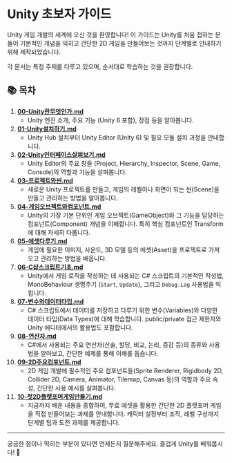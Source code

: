 # Unity 초보자 가이드

Unity 게임 개발의 세계에 오신 것을 환영합니다! 이 가이드는 Unity를 처음 접하는 분들이 기본적인 개념을 익히고 간단한 2D 게임을 만들어보는 것까지 단계별로 안내하기 위해 제작되었습니다.

각 문서는 특정 주제를 다루고 있으며, 순서대로 학습하는 것을 권장합니다.

## 📚 목차

1.  **[00-Unity란무엇인가.md](./00-Unity란무엇인가.md)**
    -   Unity 엔진 소개, 주요 기능 (Unity 6 포함), 장점 등을 알아봅니다.
2.  **[01-Unity설치하기.md](./01-Unity설치하기.md)**
    -   Unity Hub 설치부터 Unity Editor (Unity 6) 및 필요 모듈 설치 과정을 안내합니다.
3.  **[02-Unity인터페이스살펴보기.md](./02-Unity인터페이스살펴보기.md)**
    -   Unity Editor의 주요 창들 (Project, Hierarchy, Inspector, Scene, Game, Console)의 역할과 기능을 살펴봅니다.
4.  **[03-프로젝트와씬.md](./03-프로젝트와씬.md)**
    -   새로운 Unity 프로젝트를 만들고, 게임의 레벨이나 화면이 되는 씬(Scene)을 만들고 관리하는 방법을 알아봅니다.
5.  **[04-게임오브젝트와컴포넌트.md](./04-게임오브젝트와컴포넌트.md)**
    -   Unity의 가장 기본 단위인 게임 오브젝트(GameObject)와 그 기능을 담당하는 컴포넌트(Component) 개념을 이해합니다. 특히 핵심 컴포넌트인 Transform에 대해 자세히 다룹니다.
6.  **[05-에셋다루기.md](./05-에셋다루기.md)**
    -   게임에 필요한 이미지, 사운드, 3D 모델 등의 에셋(Asset)을 프로젝트로 가져오고 관리하는 방법을 배웁니다.
7.  **[06-C샵스크립트기초.md](./06-C샵스크립트기초.md)**
    -   Unity에서 게임 로직을 작성하는 데 사용되는 C# 스크립트의 기본적인 작성법, MonoBehaviour 생명주기 (`Start`, `Update`), 그리고 `Debug.Log` 사용법을 익힙니다.
8.  **[07-변수와데이터타입.md](./07-변수와데이터타입.md)**
    -   C# 스크립트에서 데이터를 저장하고 다루기 위한 변수(Variables)와 다양한 데이터 타입(Data Types)에 대해 학습합니다. public/private 접근 제한자와 Unity 에디터에서의 활용법도 포함합니다.
9.  **[08-연산자.md](./08-연산자.md)**
    -   C#에서 사용되는 주요 연산자(산술, 할당, 비교, 논리, 증감 등)의 종류와 사용법을 알아보고, 간단한 예제를 통해 이해를 돕습니다.
10. **[09-2D주요컴포넌트.md](./09-2D주요컴포넌트.md)**
    -   2D 게임 개발에 필수적인 주요 컴포넌트들(Sprite Renderer, Rigidbody 2D, Collider 2D, Camera, Animator, Tilemap, Canvas 등)의 역할과 주요 속성, 간단한 사용 예시를 살펴봅니다.
11. **[10-첫2D플랫포머게임만들기.md](./10-첫2D플랫포머게임만들기.md)**
    -   지금까지 배운 내용을 종합하여, 무료 에셋을 활용한 간단한 2D 플랫포머 게임을 직접 만들어보는 과제를 안내합니다. 캐릭터 설정부터 조작, 레벨 구성까지 단계별 팁과 도전 과제를 제공합니다.

---

궁금한 점이나 막히는 부분이 있다면 언제든지 질문해주세요. 즐겁게 Unity를 배워봅시다! 🚀 